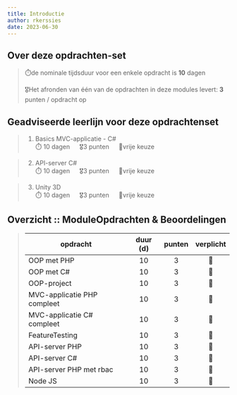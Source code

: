 ```yaml
---
title: Introductie
author: rkerssies
date: 2023-06-30
---
```


## Over deze opdrachten-set
> ⏱️de nominale tijdsduur voor een enkele opdracht is **10** dagen<br>
>
> 🎖️Het afronden van één van de opdrachten in deze modules levert: **3** punten / opdracht op<br>

## Geadviseerde leerlijn voor deze opdrachtenset
> 1. Basics MVC-applicatie - C#<br>
> ⏱️ 10 dagen &emsp; 🎖3 punten &emsp; 🪽vrije keuze

> 2. API-server C#<br>
> ⏱️ 10 dagen &emsp; 🎖3 punten &emsp; 🪽vrije keuze

> 3. Unity 3D<br>
> ⏱️ 10 dagen &emsp; 🎖3 punten &emsp; 🪽vrije keuze


##  Overzicht :: ModuleOpdrachten & Beoordelingen
> | **opdracht**                |     **duur (d)**     | **punten** | **verplicht** |
> |-----------------------------|:--------------------:|:----------:|:-------------:|
> | OOP met PHP                 |          10          |     3      |      🪽       |
> | OOP met C#                  |          10          |     3      |      🪽       |
> | OOP-project                 |          10          |     3      |      🪽       |
> | MVC-applicatie PHP compleet |          10          |     3      |      🪽       |
> | MVC-applicatie C# compleet  |          10          |     3      |      🪽       |
> | FeatureTesting              |          10          |     3      |      🪽       |
> | API-server PHP              |          10          |     3      |      🪽       |
> | API-server C#               |          10          |     3      |      🪽       |
> | API-server PHP met rbac     |          10          |     3      |      🪽       |
> | Node JS                     |          10          |     3      |      🪽       |

